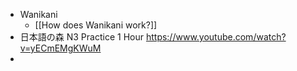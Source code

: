 - Wanikani
	- [[How does Wanikani work?]]
- 日本語の森 N3 Practice 1 Hour https://www.youtube.com/watch?v=yECmEMgKWuM
- 